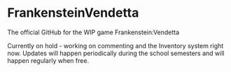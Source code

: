 # FrankensteinVendetta
The official GitHub for the WIP game Frankenstein:Vendetta

Currently on hold - working on commenting and the Inventory system right now. Updates will happen periodically during the school semesters
and will happen regularly when free.
